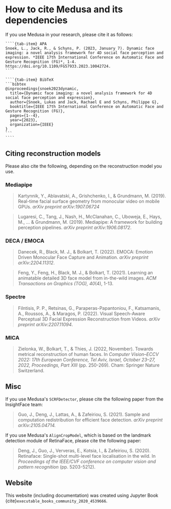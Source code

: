 # How to cite Medusa and its dependencies

If you use Medusa in your research, please cite it as follows:

`````{tab-set}
````{tab-item} APA
Snoek, L., Jack, R., & Schyns, P. (2023, January 7). Dynamic face imaging: a novel analysis framework for 4D social face perception and expression. *IEEE 17th International Conference on Automatic Face and Gesture Recognition (FG)*, 1-4. https://doi.org/10.1109/FG57933.2023.10042724.
````

````{tab-item} BibTeX
```bibtex
@inproceedings{snoek2023dynamic,
  title={Dynamic face imaging: a novel analysis framework for 4D social face perception and expression},
  author={Snoek, Lukas and Jack, Rachael E and Schyns, Philippe G},
  booktitle={IEEE 17th International Conference on Automatic Face and Gesture Recognition (FG)},
  pages={1--4},
  year={2023},
  organization={IEEE}
}
```
````
`````

## Citing reconstruction models

Please also cite the following, depending on the reconstruction model you use.

### Mediapipe

> Kartynnik, Y., Ablavatski, A., Grishchenko, I., & Grundmann, M. (2019). Real-time facial surface geometry from monocular video on mobile GPUs. *arXiv preprint arXiv:1907.06724*

> Lugaresi, C., Tang, J., Nash, H., McClanahan, C., Uboweja, E., Hays, M., ... & Grundmann, M. (2019). Mediapipe: A framework for building perception pipelines. *arXiv preprint arXiv:1906.08172*.

### DECA / EMOCA
> Danecek, R., Black, M. J., & Bolkart, T. (2022). EMOCA: Emotion Driven Monocular
Face Capture and Animation. *arXiv preprint arXiv:2204.11312*.

> Feng, Y., Feng, H., Black, M. J., & Bolkart, T. (2021). Learning an animatable detailed 3D face model from in-the-wild images. *ACM Transactions on Graphics (TOG), 40*(4), 1-13.

### Spectre

> Filntisis, P. P., Retsinas, G., Paraperas-Papantoniou, F., Katsamanis, A., Roussos, A., & Maragos, P. (2022). Visual Speech-Aware Perceptual 3D Facial Expression Reconstruction from Videos. *arXiv preprint arXiv:2207.11094*.

### MICA

> Zielonka, W., Bolkart, T., & Thies, J. (2022, November). Towards metrical reconstruction of human faces. In *Computer Vision–ECCV 2022: 17th European Conference, Tel Aviv, Israel, October 23–27, 2022, Proceedings, Part XIII* (pp. 250-269). Cham: Springer Nature Switzerland.

## Misc

If you use Medusa's `SCRFDetector`, please cite the following paper from the InsightFace team:

> Guo, J., Deng, J., Lattas, A., & Zafeiriou, S. (2021). Sample and computation redistribution for efficient face detection. *arXiv preprint arXiv:2105.04714.*

If you use Medusa's `AlignCropModel`, which is based on the landmark detection module of RetinaFace, please cite the following paper:

> Deng, J., Guo, J., Ververas, E., Kotsia, I., & Zafeiriou, S. (2020). Retinaface: Single-shot multi-level face localisation in the wild. In *Proceedings of the IEEE/CVF conference on computer vision and pattern recognition* (pp. 5203-5212).

## Website

This website (including documentation) was created using Jupyter Book {cite}`executable_books_community_2020_4539666`.
